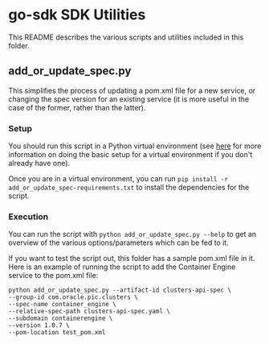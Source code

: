 # go-sdk SDK Utilities

This README describes the various scripts and utilities included in this folder.

## add_or_update_spec.py
This simplifies the process of updating a pom.xml file for a new service, or changing the spec version for an existing service (it is more useful in the case of the former, rather than the latter).

### Setup
You should run this script in a Python virtual environment (see [here](https://bitbucket.aka.lgl.grungy.us/projects/SDK/repos/python-sdk/browse/Internal-README.rst) for more information on doing the basic setup for a virtual environment if you don't already have one).

Once you are in a virtual environment, you can run `pip install -r add_or_update_spec-requirements.txt` to install the dependencies for the script.

### Execution
You can run the script with `python add_or_update_spec.py --help` to get an overview of the various options/parameters which can be fed to it.

If you want to test the script out, this folder has a sample pom.xml file in it. Here is an example of running the script to add the Container Engine service to the pom.xml file:

```
python add_or_update_spec.py --artifact-id clusters-api-spec \
--group-id com.oracle.pic.clusters \
--spec-name container_engine \
--relative-spec-path clusters-api-spec.yaml \
--subdomain containerengine \
--version 1.0.7 \
--pom-location test_pom.xml
```
